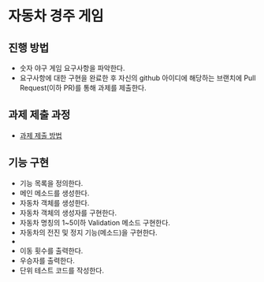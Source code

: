 # 자동차 경주 게임
## 진행 방법
* 숫자 야구 게임 요구사항을 파악한다.
* 요구사항에 대한 구현을 완료한 후 자신의 github 아이디에 해당하는 브랜치에 Pull Request(이하 PR)를 통해 과제를 제출한다.

## 과제 제출 과정
* [과제 제출 방법](https://github.com/next-step/nextstep-docs/tree/master/precourse)

## 기능 구현
* 기능 목록을 정의한다.
* 메인 메소드를 생성한다.
* 자동차 객체를 생성한다.
* 자동차 객체의 생성자를 구현한다.
* 자동차 명칭의 1~5이하 Validation 메소드 구현한다.
* 자동차의 전진 및 정지 기능(메소드)을 구현한다.
* 
* 이동 횟수를 출력한다.
* 우승자를 출력한다.
* 단위 테스트 코드를 작성한다.
